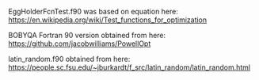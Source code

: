EggHolderFcnTest.f90 was based on equation here: https://en.wikipedia.org/wiki/Test_functions_for_optimization

BOBYQA Fortran 90 version obtained from here: https://github.com/jacobwilliams/PowellOpt

latin_random.f90 obtained from here:
https://people.sc.fsu.edu/~jburkardt/f_src/latin_random/latin_random.html
